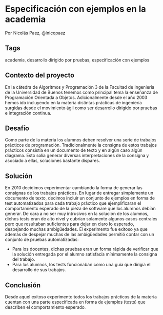 Especificación con ejemplos en la academia 
======
Por Nicolás Paez, @inicopaez

Tags
----
academia, desarrollo dirigido por pruebas, especificación con ejemplos

Contexto del proyecto
---
En la cátedra de Algoritmos y Programación 3 de la Facultad de Ingeniería de la Universidad de Buenos tenemos como principal tema la enseñanza de Programación Orientada a Objetos. Adicionalmente desde el año 2003 hemos ido incluyendo en la materia distintas prácticas de ingeniería surgidas desde el movimiento ágil como ser desarrollo dirigido por pruebas e integración continua.

Desafío
----
Como parte de la materia los alumnos deben resolver una serie de trabajos prácticos de programación. Tradicionalmente la consigna de estos trabajos prácticos consistía en un documento de texto y en algún caso algún diagrama. Esto solía generar diversas interpretaciones de la consigna y asociado a ellas, soluciones bastante dispares. 

Solución
---
En 2010 decidimos experimentar cambiando la forma de generar las consignas de los trabajos prácticos. En lugar de entregar simplemente un documento de texto, decimos incluir un conjunto de ejemplos en forma de test automatizados para cada trabajo práctico que ejemplificaran el comportamiento esperado de la pieza de software que los alumnos debían generar. De cara a no ser muy intrusivos en la solución de los alumnos, dichos tests eran de alto nivel y cubrían solamente algunos casos centrales pero que resultaban suficientes para dejar en claro lo esperado, despejando muchas ambigüedades. El experimento fue exitoso ya que además de despejar muchas de las ambigüedades permitió contar con un conjunto de pruebas automatizadas:

* Para los docentes, dichas pruebas eran un forma rápida de verificar que la solución entregada por el alumno satisfacía mínimamente la consigna del trabajo.
* Para los alumnos, los tests funcionaban como una guía que dirigía el desarrollo de sus trabajos.

Conclusión
----
Desde aquel exitoso experimento todos los trabajos prácticos de la materia cuentan con una parte especificada en forma de ejemplos (tests) que describen el comportamiento esperado.
